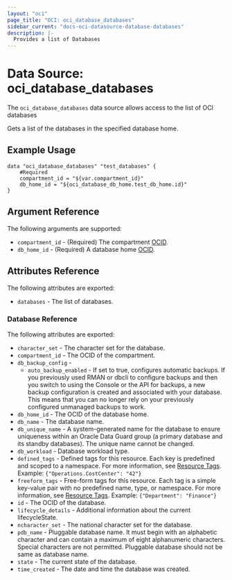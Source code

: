 ```yaml
---
layout: "oci"
page_title: "OCI: oci_database_databases"
sidebar_current: "docs-oci-datasource-database-databases"
description: |-
  Provides a list of Databases
---
```


# Data Source: oci_database_databases
The `oci_database_databases` data source allows access to the list of OCI databases

Gets a list of the databases in the specified database home.


## Example Usage

```hcl
data "oci_database_databases" "test_databases" {
	#Required
	compartment_id = "${var.compartment_id}"
	db_home_id = "${oci_database_db_home.test_db_home.id}"
}
```

## Argument Reference

The following arguments are supported:

* `compartment_id` - (Required) The compartment [OCID](https://docs.us-phoenix-1.oraclecloud.com/Content/General/Concepts/identifiers.htm).
* `db_home_id` - (Required) A database home [OCID](https://docs.us-phoenix-1.oraclecloud.com/Content/General/Concepts/identifiers.htm).


## Attributes Reference

The following attributes are exported:

* `databases` - The list of databases.

### Database Reference

The following attributes are exported:

* `character_set` - The character set for the database.
* `compartment_id` - The OCID of the compartment.
* `db_backup_config` - 
	* `auto_backup_enabled` - If set to true, configures automatic backups. If you previously used RMAN or dbcli to configure backups and then you switch to using the Console or the API for backups, a new backup configuration is created and associated with your database. This means that you can no longer rely on your previously configured unmanaged backups to work.
* `db_home_id` - The OCID of the database home.
* `db_name` - The database name.
* `db_unique_name` - A system-generated name for the database to ensure uniqueness within an Oracle Data Guard group (a primary database and its standby databases). The unique name cannot be changed. 
* `db_workload` - Database workload type.
* `defined_tags` - Defined tags for this resource. Each key is predefined and scoped to a namespace. For more information, see [Resource Tags](https://docs.us-phoenix-1.oraclecloud.com/Content/General/Concepts/resourcetags.htm).  Example: `{"Operations.CostCenter": "42"}` 
* `freeform_tags` - Free-form tags for this resource. Each tag is a simple key-value pair with no predefined name, type, or namespace. For more information, see [Resource Tags](https://docs.us-phoenix-1.oraclecloud.com/Content/General/Concepts/resourcetags.htm).  Example: `{"Department": "Finance"}` 
* `id` - The OCID of the database.
* `lifecycle_details` - Additional information about the current lifecycleState.
* `ncharacter_set` - The national character set for the database.
* `pdb_name` - Pluggable database name. It must begin with an alphabetic character and can contain a maximum of eight alphanumeric characters. Special characters are not permitted. Pluggable database should not be same as database name.
* `state` - The current state of the database.
* `time_created` - The date and time the database was created.

